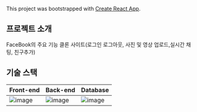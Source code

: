 This project was bootstrapped with [Create React App](https://github.com/facebook/create-react-app).

## 프로젝트 소개

FaceBook의 주요 기능 클론 사이트(로그인 로그아웃, 사진 및 영상 업로드,실시간 채팅, 친구추가)
## 기술 스택

|Front-end|Back-end|Database|
|---------|--------|--------|
| ![image](https://user-images.githubusercontent.com/54930248/86572822-6cdf2700-bfae-11ea-8f8f-e2b7cb06c0f7.png) | ![image](https://user-images.githubusercontent.com/54930248/86572542-0bb75380-bfae-11ea-880a-74f533120121.png) | ![image](https://user-images.githubusercontent.com/54930248/86572771-5c2eb100-bfae-11ea-8f8f-6a76aad90d85.png) |

